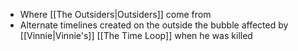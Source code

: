 - Where [[The Outsiders|Outsiders]] come from
- Alternate timelines created on the outside the bubble affected by [[Vinnie|Vinnie's]] [[The Time Loop]] when he was killed